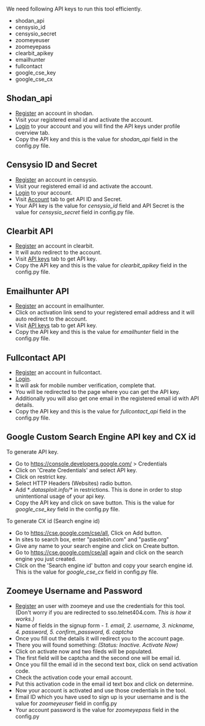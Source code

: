 We need following API keys to run this tool efficiently.
- shodan_api
- censysio_id
- censysio_secret
- zoomeyeuser
- zoomeyepass
- clearbit_apikey
- emailhunter
- fullcontact
- google_cse_key
- google_cse_cx

## Shodan_api
* [Register](https://account.shodan.io/register) an account in shodan.
* Visit your registered email id and activate the account.
* [Login](https://account.shodan.io/login) to your account and you will find the API keys under profile overview tab.
* Copy the API key and this is the value for *shodan_api* field in the config.py file. 

## Censysio ID and Secret
* [Register](https://www.censys.io/register) an account in censysio.
* Visit your registered email id and activate the account.
* [Login](https://www.censys.io/login) to your account.
* Visit [Account](https://www.censys.io/account) tab to get API ID and Secret.
* Your API key is the value for *censysio_id* field and API Secret is the value for *censysio_secret* field in config.py file.

## Clearbit API
* [Register](https://dashboard.clearbit.com/signup) an account in clearbit.
* It will auto redirect to the account.
* Visit [API keys](https://dashboard.clearbit.com/keys) tab to get API key.
* Copy the API key and this is the value for *clearbit_apikey* field in the config.py file. 

## Emailhunter API
* [Register](https://emailhunter.co/users/sign_up) an account in emailhunter.
* Click on activation link send to your registered email address and it will auto redirect to the account.
* Visit [API keys](https://emailhunter.co/api_keys) tab to get API key.
* Copy the API key and this is the value for *emailhunter* field in the config.py file. 

## Fullcontact API
* [Register](https://portal.fullcontact.com/signup) an account in fullcontact.
* [Login](https://portal.fullcontact.com/signin/).
* It will ask for mobile number verification, complete that.
* You will be redirected to the page where you can get the API key.
* Additionally you will also get one email in the registered email id with API details.
* Copy the API key and this is the value for *fullcontact_api* field in the config.py file. 


## Google Custom Search Engine API key and CX id
To generate API key.
* Go to https://console.developers.google.com/ > Credentials
* Click on 'Create Credentials' and select API key. 
* Click on restrict key. 
* Select HTTP Headers (Websites) radio button.
* Add **.datasploit.info/\** in restrictions. This is done in order to stop unintentional usage of your api key. 
* Copy the API key and click on save button. This is the value for *google_cse_key* field in the config.py file. 

To generate CX id (Search engine id)
* Go to https://cse.google.com/cse/all, Click on Add button. 
* In sites to search box, enter "pastebin.com" and "pastie.org"
* Give any name to your search engine and click on Create button. 
* Go to https://cse.google.com/cse/all again and click on the search engine you just created. 
* Click on the 'Search engine id' button and copy your search engine id. This is the value for *google_cse_cx* field in config.py file.


## Zoomeye Username and Password
* [Register](https://www.zoomeye.org/accounts/register) an user with zoomeye and use the credentials for this tool. (Don't worry if you are redirected to sso.telnet404.com. *This is how it works.)*
* Name of fields in the signup form -  *1. email, 2. username, 3. nickname, 4. password, 5. confirm_password, 6. captcha*
* Once you fill out the details it will redirect you to the account page.
* There you will found something: *(Status: Inactive. Activate Now)*
* Click on activate now and two fileds will be populated.
* The first field will be captcha and the second one will be email id.
* Once you fill the email id in the second text box, click on send activation code.
* Check the activation code your email account.
* Put this activation code in the email id text box and click on determine.
* Now your account is activated and use those credentials in the tool.
* Email ID which you have used to sign up is your username and is the value for *zoomeyeuser* field in config.py
* Your account password is the value for *zoomeyepass* field in the config.py
